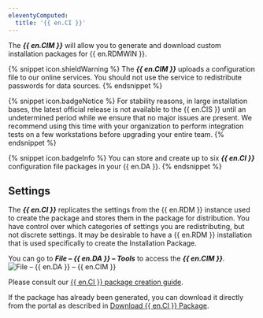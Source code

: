 ```yaml
---
eleventyComputed:
  title: '{{ en.CI }}'
---
```

The ***{{ en.CIM }}*** will allow you to generate and download custom installation packages for {{ en.RDMWIN }}.

{% snippet icon.shieldWarning %}
The ***{{ en.CIM }}*** uploads a configuration file to our online services. You should not use the service to redistribute passwords for data sources.
{% endsnippet %}

{% snippet icon.badgeNotice %}
For stability reasons, in large installation bases, the latest official release is not available to the {{ en.CIS }} until an undetermined period while we ensure that no major issues are present. We recommend using this time with your organization to perform integration tests on a few workstations before upgrading your entire team.
{% endsnippet %}

{% snippet icon.badgeInfo %}
You can store and create up to six ***{{ en.CI }}*** configuration file packages in your {{ en.DA }}.
{% endsnippet %}

## Settings

The ***{{ en.CI }}*** replicates the settings from the {{ en.RDM }} instance used to create the package and stores them in the package for distribution. You have control over which categories of settings you are redistributing, but not discrete settings. It may be desirable to have a {{ en.RDM }} installation that is used specifically to create the Installation Package.

You can go to ***File – {{ en.DA }} – Tools*** to access the ***{{ en.CIM }}***.
![File – {{ en.DA }} – {{ en.CIM }}](https://webdevolutions.azureedge.net/docs/en/cloud/clip0009.png)

Please consult our [{{ en.CI }} package creation guide](/rdm/windows/installation/client/custom-installer-service/).

If the package has already been generated, you can download it directly from the portal as described in [Download {{ en.CI }} Package](/cloud/rdm-online-services/custom-installer/download-custom-installer/).
